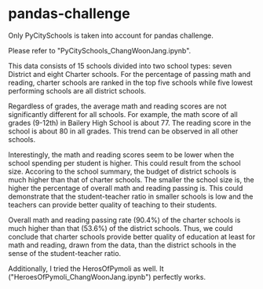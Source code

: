 # pandas-challenge


Only PyCitySchools is taken into account for pandas challenge. 

Please refer to "PyCitySchools_ChangWoonJang.ipynb". 

This data consists of 15 schools divided into two school types: seven District and eight Charter schools. For the percentage of passing math and reading, charter schools are ranked in the top five schools while five lowest performing schools are all district schools. 

Regardless of grades, the average math and reading scores are not significantly different for all schools. For example, the math score of all grades (9-12th) in Bailery High School is about 77. The reading score in the school is about 80 in all grades. This trend can be observed in all other schools. 

Interestingly, the math and reading scores seem to be lower when the school spending per student is higher. This could result from the school size. Accoring to the school summary, the budget of district schools is much higher than that of charter schools. The smaller the school size is, the higher the percentage of overall math and reading passing is. This could demonstrate that the student-teacher ratio in smaller schools is low and the teachers can provide better quality of teaching to their students.

Overall math and reading passing rate (90.4%) of the charter schools is much higher than that (53.6%) of the district schools. Thus, we could conclude that charter schools provide better quality of education at least for math and reading, drawn from the data, than the district schools in the sense of the student-teacher ratio. 


Additionally, I tried the HerosOfPymoli as well. It ("HeroesOfPymoli_ChangWoonJang.ipynb") perfectly works. 


